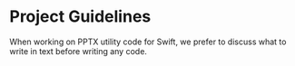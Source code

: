 # Project Guidelines

When working on PPTX utility code for Swift, we prefer to discuss what to write in text before writing any code.